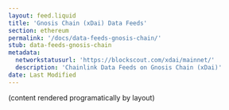 ```yaml
---
layout: feed.liquid
title: 'Gnosis Chain (xDai) Data Feeds'
section: ethereum
permalink: '/docs/data-feeds-gnosis-chain/'
stub: data-feeds-gnosis-chain
metadata:
  networkstatusurl: 'https://blockscout.com/xdai/mainnet/'
  description: 'Chainlink Data Feeds on Gnosis Chain (xDai)'
date: Last Modified
---
```


(content rendered programatically by layout)
